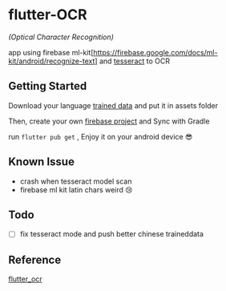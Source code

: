 # flutter-OCR
*(Optical Character Recognition)*

app using firebase ml-kit[https://firebase.google.com/docs/ml-kit/android/recognize-text]
and [tesseract](https://pub.dev/packages/tesseract_ocr) to OCR

## Getting Started

Download your language [trained data](https://github.com/tesseract-ocr/tessdata) and put it in assets folder

Then, create your own [firebase project](https://console.firebase.google.com/) and Sync with Gradle

run `flutter pub get` , Enjoy it on your android device 😎


## Known Issue
- crash when tesseract model scan
- firebase ml kit latin chars weird 😢

## Todo
- [ ] fix tesseract mode and push better chinese traineddata

## Reference
[flutter_ocr](https://github.com/luyongfugx/flutter_ocr)
